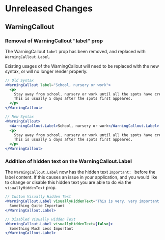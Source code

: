 # Unreleased Changes

## WarningCallout

### Removal of WarningCallout "label" prop

The WarningCallout `label` prop has been removed, and replaced with `WarningCallout.Label`.

Existing usages of the WarningCallout will need to be replaced with the new syntax, or will no longer render properly.

```jsx
// Old Syntax
<WarningCallout label="School, nursery or work">
  <p>
    Stay away from school, nursery or work until all the spots have crusted over.
    This is usually 5 days after the spots first appeared.
  </p>
</WarningCallout>

// New Syntax
<WarningCallout>
  <WarningCallout.Label>School, nursery or work</WarningCallout.Label>
  <p>
    Stay away from school, nursery or work until all the spots have crusted over.
    This is usually 5 days after the spots first appeared.
  </p>
</WarningCallout>
```

### Addition of hidden text on the WarningCallout.Label

The `WarningCallout.Label` now has the hidden text `Important: ` before the label content. If this causes an issue in your application, and you would like to change or disable this hidden text you are able to do via the `visuallyHiddenText` prop.

```jsx
// Custom Visually Hidden Text
<WarningCallout.Label visuallyHiddenText="This is very, very important: ">
  Something Quite Important
</WarningCallout.Label>

// Disabled Visually Hidden Text
<WarningCallout.Label visuallyHiddenText={false}>
  Something Much Less Important
</WarningCallout.Label>
```


